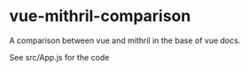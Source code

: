 # vue-mithril-comparison
A comparison between vue and mithril in the base of vue docs.

See src/App.js for the code
